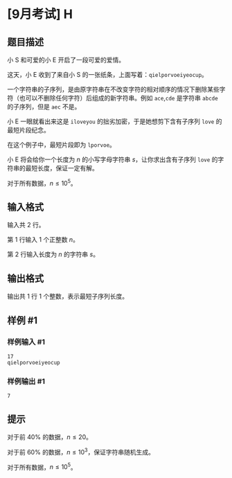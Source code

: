 # [9月考试] H

## 题目描述

小 S 和可爱的小 E 开启了一段可爱的爱情。

这天，小 E 收到了来自小 S 的一张纸条，上面写着：`qielporvoeiyeocup`。

一个字符串的子序列，是由原字符串在不改变字符的相对顺序的情况下删除某些字符（也可以不删除任何字符）后组成的新字符串。例如 `ace`,`cde` 是字符串 `abcde` 的子序列，但是 `aec` 不是。

小 E 一眼就看出来这是 `iloveyou` 的拙劣加密，于是她想剪下含有子序列 `love` 的最短片段纪念。

在这个例子中，最短片段即为 `lporvoe`。

小 E 将会给你一个长度为 $n$ 的小写字母字符串 $s$，让你求出含有子序列 `love` 的字符串的最短长度，保证一定有解。 

对于所有数据，$n\leq 10^5$。

## 输入格式

输入共 $2$ 行。

第 $1$ 行输入 $1$ 个正整数 $n$。

第 $2$ 行输入长度为 $n$ 的字符串 $s$。

## 输出格式

输出共 $1$ 行 $1$ 个整数，表示最短子序列长度。

## 样例 #1

### 样例输入 #1

```
17
qielporvoeiyeocup
```

### 样例输出 #1

```
7
```

## 提示

对于前 $40\%$ 的数据，$n\leq 20$。 

对于前 $60\%$ 的数据，$n\leq 10^3$，保证字符串随机生成。 

对于所有数据，$n\leq 10^5$。